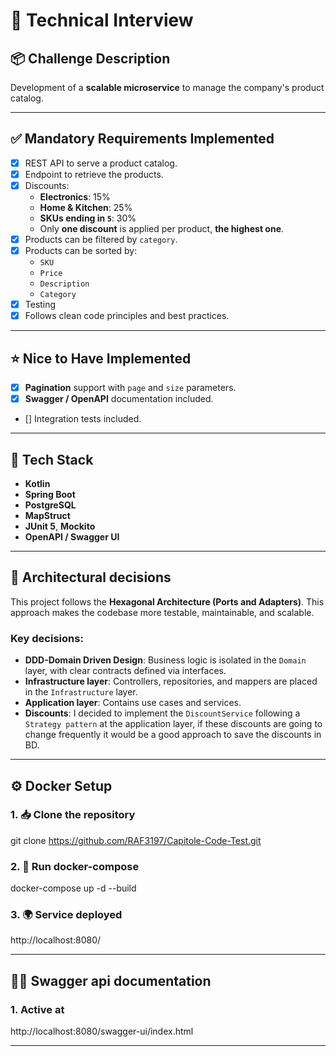 # 📌 Technical Interview

## 📦 Challenge Description

Development of a **scalable microservice** to manage the company's product catalog.

---

## ✅ Mandatory Requirements Implemented

- [x] REST API to serve a product catalog.
- [x] Endpoint to retrieve the products.
- [x] Discounts:
    - **Electronics**: 15%
    - **Home & Kitchen**: 25%
    - **SKUs ending in `5`**: 30%
    - Only **one discount** is applied per product, **the highest one**.
- [x] Products can be filtered by `category`.
- [x] Products can be sorted by:
    - `SKU`
    - `Price`
    - `Description`
    - `Category`
- [x] Testing
- [x] Follows clean code principles and best practices.

---

## ⭐ Nice to Have Implemented

- [x] **Pagination** support with `page` and `size` parameters.
- [x] **Swagger / OpenAPI** documentation included.
- [] Integration tests included.

---

## 🚀 Tech Stack

- **Kotlin**
- **Spring Boot**
- **PostgreSQL**
- **MapStruct**
- **JUnit 5**, **Mockito**
- **OpenAPI / Swagger UI**

---
## 🧱 Architectural decisions

This project follows the **Hexagonal Architecture (Ports and Adapters)**. This approach makes the codebase more testable, maintainable, and scalable.

### Key decisions:
- **DDD-Domain Driven Design**: Business logic is isolated in the `Domain` layer, with clear contracts defined via interfaces.
- **Infrastructure layer**: Controllers, repositories, and mappers are placed in the `Infrastructure` layer.
- **Application layer**: Contains use cases and services.
- **Discounts**: I decided to implement the `DiscountService` following a `Strategy pattern` at the application layer, if these discounts are going to change frequently it would be a good approach to save the discounts in BD. 
___

## ⚙️ Docker Setup

### 1. 📥 Clone the repository
git clone https://github.com/RAF3197/Capitole-Code-Test.git
### 2. 🐳 Run docker-compose
docker-compose up -d --build
### 3. 🌍 Service deployed
http://localhost:8080/
___

## 🧑‍💻 Swagger api documentation

### 1. Active at 
http://localhost:8080/swagger-ui/index.html
___
